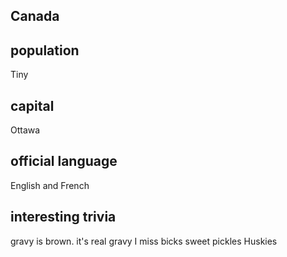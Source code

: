 ## Canada
## population
Tiny


## capital
Ottawa

 
## official language
English and French

## interesting trivia
gravy is brown. it's real gravy
I miss bicks sweet pickles
Huskies



